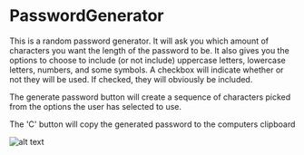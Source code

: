 # PasswordGenerator

This is a random password generator. It will ask you which amount of characters you want the length of the password to be. It also gives you the options to choose to include (or not include) uppercase letters, lowercase letters, numbers, and some symbols. A checkbox will indicate whether or not they will be used. If checked, they will obviously be included.

The generate password button will create a sequence of characters picked from the options the user has selected to use.

The 'C' button will copy the generated password to the computers clipboard

![alt text]()